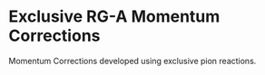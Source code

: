 # Exclusive RG-A Momentum Corrections
Momentum Corrections developed using exclusive pion reactions.
